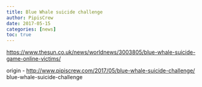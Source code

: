 ```yaml
---
title: Blue Whale suicide challenge
author: PipisCrew
date: 2017-05-15
categories: [news]
toc: true
---
```


https://www.thesun.co.uk/news/worldnews/3003805/blue-whale-suicide-game-online-victims/

origin - http://www.pipiscrew.com/2017/05/blue-whale-suicide-challenge/ blue-whale-suicide-challenge